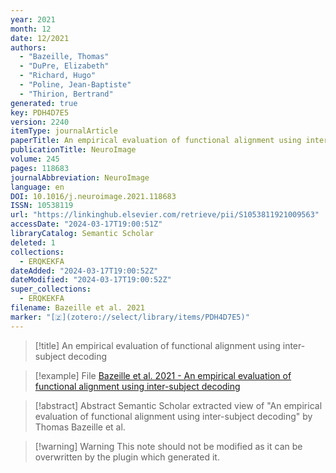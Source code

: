 ```yaml
---
year: 2021
month: 12
date: 12/2021
authors:
  - "Bazeille, Thomas"
  - "DuPre, Elizabeth"
  - "Richard, Hugo"
  - "Poline, Jean-Baptiste"
  - "Thirion, Bertrand"
generated: true
key: PDH4D7E5
version: 2240
itemType: journalArticle
paperTitle: An empirical evaluation of functional alignment using inter-subject decoding
publicationTitle: NeuroImage
volume: 245
pages: 118683
journalAbbreviation: NeuroImage
language: en
DOI: 10.1016/j.neuroimage.2021.118683
ISSN: 10538119
url: "https://linkinghub.elsevier.com/retrieve/pii/S1053811921009563"
accessDate: "2024-03-17T19:00:51Z"
libraryCatalog: Semantic Scholar
deleted: 1
collections:
  - ERQKEKFA
dateAdded: "2024-03-17T19:00:52Z"
dateModified: "2024-03-17T19:00:52Z"
super_collections:
  - ERQKEKFA
filename: Bazeille et al. 2021
marker: "[🇿](zotero://select/library/items/PDH4D7E5)"
---
```


> [!title] An empirical evaluation of functional alignment using inter-subject decoding

> [!example] File
> [Bazeille et al. 2021 - An empirical evaluation of functional alignment using inter-subject decoding](/Papers/PDFs/Bazeille%20et%20al.%202021%20-%20An%20empirical%20evaluation%20of%20functional%20alignment%20using%20inter-subject%20decoding.pdf)

> [!abstract] Abstract
> Semantic Scholar extracted view of "An empirical evaluation of functional alignment using inter-subject decoding" by Thomas Bazeille et al.

>[!warning] Warning
> This note should not be modified as it can be overwritten by the plugin which generated it.

